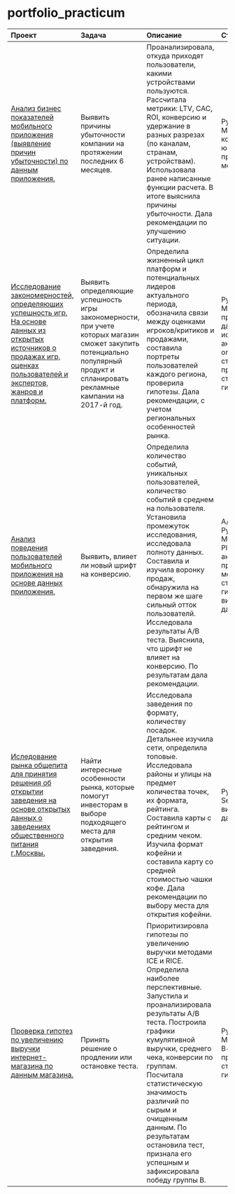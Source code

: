 # portfolio_practicum
| Проект                    | Задача |Описание | Стек |
|:---------------------------------|:---------|:---------|:---------|
| [Анализ бизнес показателей мобильного приложения  (выявление причин убыточности) по данным приложения.](https://github.com/harisma24i/portfolio_practicum/blob/main/Анализ%20бизнес-показателей%20мобильного%20приложения/Анализ%20бизнес_показателей%20(убытков)%20мобильного%20приложения.ipynb)| Выявить причины убыточности компании на протяжении последних 6 месяцев. | Проанализировала, откуда приходят пользователи, какими устройствами пользуются. Рассчитала метрики: LTV, CAC, ROI, конверсию и удержание в разных разрезах (по каналам, странам, устройствам). Использовала ранее написанные функции расчета. В итоге выяснила причины убыточности. Дала рекомендации по улучшению ситуации.            |Python, Pandas, Matplotlib, когортный анализ, юнит-экономика, продуктовые метрики, Seaborn.|
|          [Исследование закономерностей, определяющих успешность игр, На основе данных из открытых источников о продажах игр, оценках пользователей и экспертов, жанров и платформ.](https://github.com/harisma24i/portfolio_practicum/blob/main/Анализ%20закономерностей%20успешности%20игр/Анализ%20закономерностей%20успешности%20игр.ipynb)  | Выявить определяющие успешность игры закономерности, при учете которых магазин сможет закупить потенциально популярный продукт и спланировать рекламные кампании на 2017-й год.| Определила жизненный цикл платформ и потенциальных лидеров актуального периода, обозначила связи между оценками игроков/критиков и продажами, составила портреты пользователей каждого региона, проверила гипотезы. Дала рекомендации, с учетом региональных особенностей рынка.  | Python, Pandas, Matplotlib, Numpy, предобработка данных, исследовательский анализ, описательная статитистика, проверка статистических гипотез. |
| [Анализ поведения пользователей мобильного приложения на основе данных приложения.](https://github.com/harisma24i/portfolio_practicum/blob/main/Анализ%20поведения%20пользователей%20мобильного%20приложения/Анализ%20поведения%20пользователей%20мобильного%20приложения.ipynb)  |Выявить, влияет ли новый шрифт на конверсию.| Определила количество событий, уникальных пользователей, количество событий в среднем на пользователя. Установила промежуток исследования, исследовала полноту данных. Составила и изучила воронку продаж, обнаружила на первом же шаге сильный отток пользователй. Исследовала результаты А/В теста. Выяснила, что шрифт не влияет на конверсию. По результатам дала рекомендации.  | А/В-тестирование, Python, Pandas, Matplotlib, Seaborn, Plotly, событийная аналитика, продуктовые метрики, проверка статистических гипотез, визуализация данных. |
| [Иследование рынка общепита для принятия решения об открытии заведения на основе открытых данных о заведениях общественного питания г.Москвы.](https://github.com/harisma24i/portfolio_practicum/blob/main/Исследование%20рынка%20общепита%20для%20принятия%20решения%20об%20открытии%20заведения/Исследование%20рынка%20общепита%20для%20принятия%20решения%20об%20открытии%20заведения.ipynb)  | Найти интересные особенности рынка, которые помогут инвесторам в выборе подходящего места для открытия заведения.|Исследовала заведения по формату, количеству посадок. Детальнее изучила сети, определила топовые. Исследовала районы и улицы на предмет количества точек, их формата, рейтинга. Составила карты с рейтингом и средним чеком. Изучила формат кофейни и составила карту со средней стоимостью чашки кофе. Дала рекомендации по выбору места для открытия кофейни.  | Python, Pandas, Seaborn, Plotly, визуализация данных. |
| [Проверка гипотез по увеличению выручки интернет-магазина по данным магазина.](https://github.com/harisma24i/portfolio_practicum/blob/main/Проверка%20гипотез%20по%20увеличению%20выручки%20интернет-магазина/Проверка%20гипотез%20по%20увеличению%20выручки_АВ%20тест.ipynb)| Принять решение о продлении или остановке теста. |Приоритизировла гипотезы по увеличению выручки методами ICE и RICE. Определила наиболее перспективные. Запустила и проанализировала результаты А/В теста. Построила графики кумулятивной выручки, среднего чека, конверсии по группам. Посчитала статистическую значимость различий по сырым и очищенным данным. По результатам остановила тест, признала его успешным и зафиксировала победу группы В. | Python, Pandas, Matplotlib, Scipy, А/В-тестирование, проверка статистических гипотез. |




